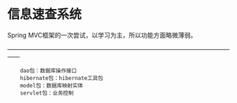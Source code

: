 信息速查系统
====
Spring MVC框架的一次尝试，以学习为主，所以功能方面略微薄弱。

——————————————————————————————————————

        dao包：数据库操作接口
        hibernate包：hibernate工具包
        model包：数据库映射实体
        servlet包：业务控制

